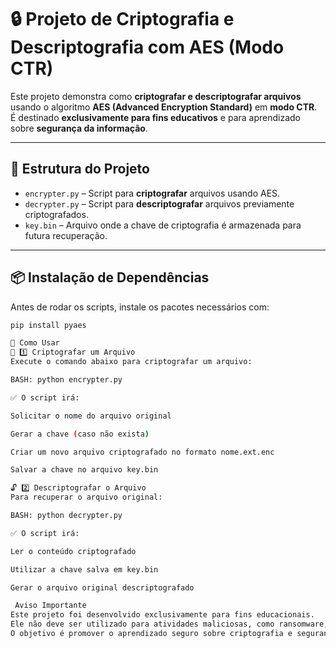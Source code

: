 # 🔒 Projeto de Criptografia e Descriptografia com AES (Modo CTR)

Este projeto demonstra como **criptografar e descriptografar arquivos** usando o algoritmo **AES (Advanced Encryption Standard)** em **modo CTR**.  
É destinado **exclusivamente para fins educativos** e para aprendizado sobre **segurança da informação**.

---

## 📁 Estrutura do Projeto

- `encrypter.py` – Script para **criptografar** arquivos usando AES.
- `decrypter.py` – Script para **descriptografar** arquivos previamente criptografados.
- `key.bin` – Arquivo onde a chave de criptografia é armazenada para futura recuperação.

---

## 📦 Instalação de Dependências

Antes de rodar os scripts, instale os pacotes necessários com:

```bash
pip install pyaes

🚀 Como Usar
🔐 1️⃣ Criptografar um Arquivo
Execute o comando abaixo para criptografar um arquivo:

BASH: python encrypter.py

✅ O script irá:

Solicitar o nome do arquivo original

Gerar a chave (caso não exista)

Criar um novo arquivo criptografado no formato nome.ext.enc

Salvar a chave no arquivo key.bin

🔓 2️⃣ Descriptografar o Arquivo
Para recuperar o arquivo original:

BASH: python decrypter.py

✅ O script irá:

Ler o conteúdo criptografado

Utilizar a chave salva em key.bin

Gerar o arquivo original descriptografado

 Aviso Importante
Este projeto foi desenvolvido exclusivamente para fins educacionais.
Ele não deve ser utilizado para atividades maliciosas, como ransomware, espionagem ou ataques cibernéticos.
O objetivo é promover o aprendizado seguro sobre criptografia e segurança de dados.